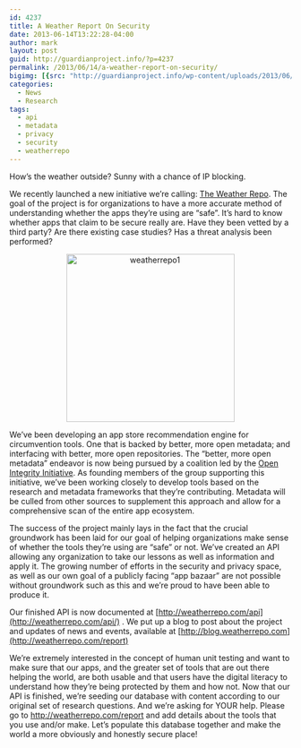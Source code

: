 ```yaml
---
id: 4237
title: A Weather Report On Security
date: 2013-06-14T13:22:28-04:00
author: mark
layout: post
guid: http://guardianproject.info/?p=4237
permalink: /2013/06/14/a-weather-report-on-security/
bigimg: [{src: "http://guardianproject.info/wp-content/uploads/2013/06/weather.jpg",}]
categories:
  - News
  - Research
tags:
  - api
  - metadata
  - privacy
  - security
  - weatherrepo
---
```

How’s the weather outside? Sunny with a chance of IP blocking.

We recently launched a new initiative we’re calling: [The Weather Repo](https://guardianproject.info/code/weatherrepo/ "The Weather Repo"). The goal of the project is for organizations to have a more accurate method of understanding whether the apps they’re using are “safe”. It’s hard to know whether apps that claim to be secure really are. Have they been vetted by a third party? Are there existing case studies? Has a threat analysis been performed?

<p style="text-align: center;">
  <a href="http://weatherrepo.com" target="_blank"><img class="aligncenter size-medium wp-image-4240" alt="weatherrepo1" src="https://guardianproject.info/wp-content/uploads/2013/06/weatherrepo1-300x300.png" width="300" height="300" srcset="https://guardianproject.info/wp-content/uploads/2013/06/weatherrepo1-300x300.png 300w, https://guardianproject.info/wp-content/uploads/2013/06/weatherrepo1-150x150.png 150w, https://guardianproject.info/wp-content/uploads/2013/06/weatherrepo1.png 512w" sizes="(max-width: 300px) 100vw, 300px" /></a>
</p>

We’ve been developing an app store recommendation engine for circumvention tools. One that is backed by better, more open metadata; and interfacing with better, more open repositories. The “better, more open metadata” endeavor is now being pursued by a coalition led by the <a title="open integrity initiative" href="https://openintegrity.org/" target="_blank">Open Integrity Initiative</a>. As founding members of the group supporting this initiative, we’ve been working closely to develop tools based on the research and metadata frameworks that they’re contributing. Metadata will be culled from other sources to supplement this approach and allow for a comprehensive scan of the entire app ecosystem.

The success of the project mainly lays in the fact that the crucial groundwork has been laid for our goal of helping organizations make sense of whether the tools they’re using are “safe” or not. We’ve created an API allowing any organization to take our lessons as well as information and apply it. The growing number of efforts in the security and privacy space, as well as our own goal of a publicly facing “app bazaar” are not possible without groundwork such as this and we’re proud to have been able to produce it.

Our finished API is now documented at [http://weatherrepo.com/api](http://weatherrepo.com/api/) . We put up a blog to post about the project and updates of news and events, available at [http://blog.weatherrepo.com](http://weatherrepo.com/report)

We’re extremely interested in the concept of human unit testing and want to make sure that our apps, and the greater set of tools that are out there helping the world, are both usable and that users have the digital literacy to understand how they’re being protected by them and how not. Now that our API is finished, we’re seeding our database with content according to our original set of research questions. And we’re asking for YOUR help. Please go to <http://weatherrepo.com/report> and add details about the tools that you use and/or make. Let’s populate this database together and make the world a more obviously and honestly secure place!